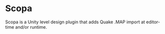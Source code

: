 # Scopa

Scopa is a Unity level design plugin that adds Quake .MAP import at editor-time and/or runtime.
